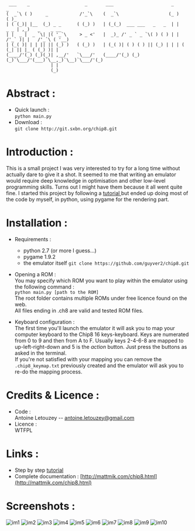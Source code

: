 
     ___    _                     _       ___                      _           _                
    (  _`\ ( )     _            /'_`\    (  _`\                   (_ )        ( )_              
    | ( (_)| |__  (_) _ _      ( (_) )   | (_(_)  ___ ___   _   _  | |    _ _ | ,_)   _    _ __ 
    | |  _ |  _ `\| |( '_`\     > _ <'   |  _)_ /' _ ` _ `\( ) ( ) | |  /'_` )| |   /'_`\ ( '__) 
    | (_( )| | | || || (_) )   ( (_) )   | (_( )| ( ) ( ) || (_) | | | ( (_| || |_ ( (_) )| |   
    (____/'(_) (_)(_)| ,__/'   `\___/'   (____/'(_) (_) (_)`\___/'(___)`\__,_)`\__)`\___/'(_)   
                     | |                                                                        
                     (_)                                                                        
                                                                                            
                                                                                           


# Abstract :  

- Quick launch :  
	`python main.py`  
- Download :  
	`git clone http://git.sxbn.org/chip8.git`  



# Introduction :  

This is a small project I was very interested to try for a long time without actually dare to give it a shot. It seemed to me that writing an emulator would require deep knowledge in optimisation and other low-level programming skills. Turns out I might have them because it all went quite fine. I started this project by following a [tutorial ](http://fr.openclassrooms.com/informatique/cours/l-emulation-console) but ended up doing most of the code by myself, in python, using pygame for the rendering part.  



# Installation :   


- Requirements :  
	* python 2.7 (or more I guess...)
	* pygame 1.9.2
	* the emulator itself
	`git clone https://github.com/guyver2/chip8.git`

- Opening a ROM :  
	You may specify which ROM you want to play within the emulator using the following command :  
	`python main.py [path to the ROM]`  
	The root folder contains multiple ROMs under free licence found on the web.  
	All files ending in .ch8 are valid and tested ROM files.  

- Keyboard configuration :  
	The first time you'll launch the emulator it will ask you to map your computer	keyboard to the Chip8 16 keys-keyboard. Keys are numerated from 0 to 9 and then from A to F. Usually keys 2-4-6-8 are mapped to up-left-right-down and 5 is the	_action_ button. Just press the buttons as asked in the terminal.  
	If you're not satisfied with your mapping you can remove the `.chip8_keymap.txt` previously created and the emulator will ask you to re-do the mapping process.



# Credits & Licence :  

- Code :   
	Antoine Letouzey -- [antoine.letouzey@gmail.com](antoine.letouzey@gmail.com)
- Licence :   
	WTFPL



# Links :

- Step by step [tutorial](http://fr.openclassrooms.com/informatique/cours/l-emulation-console)
- Complete documentation : [http://mattmik.com/chip8.html](http://mattmik.com/chip8.html)


# Screenshots :  
![im1](http://sxbn.org/~antoine/git/chip8/screenshots/chip8_00.jpg)
![im2](http://sxbn.org/~antoine/git/chip8/screenshots/chip8_01.jpg)
![im3](http://sxbn.org/~antoine/git/chip8/screenshots/chip8_02.jpg)
![im4](http://sxbn.org/~antoine/git/chip8/screenshots/chip8_03.jpg)
![im5](http://sxbn.org/~antoine/git/chip8/screenshots/chip8_04.jpg)
![im6](http://sxbn.org/~antoine/git/chip8/screenshots/chip8_05.jpg)
![im7](http://sxbn.org/~antoine/git/chip8/screenshots/chip8_06.jpg)
![im8](http://sxbn.org/~antoine/git/chip8/screenshots/chip8_07.jpg)
![im9](http://sxbn.org/~antoine/git/chip8/screenshots/chip8_08.jpg)
![im10](http://sxbn.org/~antoine/git/chip8/screenshots/chip8_09.jpg)
